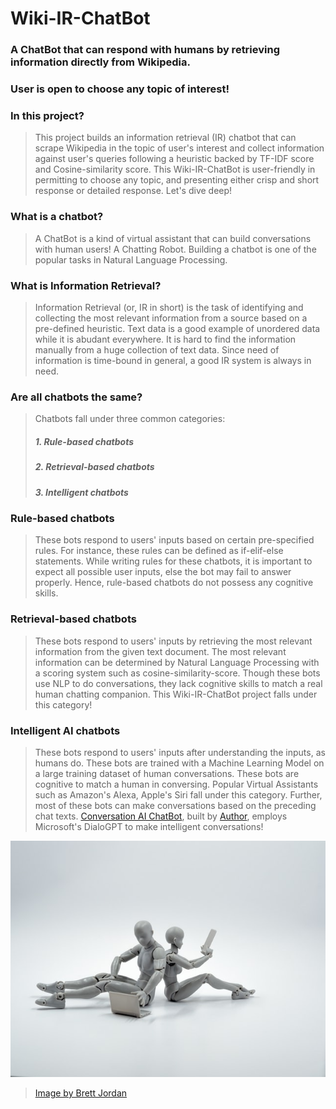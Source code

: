 # Wiki-IR-ChatBot

### A ChatBot that can respond with humans by retrieving information directly from Wikipedia.
### User is open to choose any topic of interest!

### In this project?
> This project builds an information retrieval (IR) chatbot that can scrape Wikipedia in the topic of user's interest and collect information against user's queries following a heuristic backed by TF-IDF score and Cosine-similarity score. This Wiki-IR-ChatBot is user-friendly in permitting to choose any topic, and presenting either crisp and short response or detailed response. Let's dive deep!

### What is a chatbot?
> A ChatBot is a kind of virtual assistant that can build conversations with human users! A Chatting Robot. Building a chatbot is one of the popular tasks in Natural Language Processing.

### What is Information Retrieval?
> Information Retrieval (or, IR in short) is the task of identifying and collecting the most relevant information from a source based on a pre-defined heuristic. Text data is a good example of unordered data while it is abudant everywhere. It is hard to find the information manually from a huge collection of text data. Since need of information is time-bound in general, a good IR system is always in need. 

### Are all chatbots the same?
> Chatbots fall under three common categories:
>##### 1. Rule-based chatbots
>##### 2. Retrieval-based chatbots
>##### 3. Intelligent chatbots

### Rule-based chatbots
> These bots respond to users' inputs based on certain pre-specified rules. For instance, these rules can be defined as if-elif-else statements. While writing rules for these chatbots, it is important to expect all possible user inputs, else the bot may fail to answer properly. Hence, rule-based chatbots do not possess any cognitive skills.

### Retrieval-based chatbots
> These bots respond to users' inputs by retrieving the most relevant information from the given text document. The most relevant information can be determined by Natural Language Processing with a scoring system such as cosine-similarity-score. Though these bots use NLP to do conversations, they lack cognitive skills to match a real human chatting companion. This Wiki-IR-ChatBot project falls under this category!

### Intelligent AI chatbots
> These bots respond to users' inputs after understanding the inputs, as humans do. These bots are trained with a Machine Learning Model on a large training dataset of human conversations. These bots are cognitive to match a human in conversing. Popular Virtual Assistants such as Amazon's Alexa, Apple's Siri fall under this category. Further, most of these bots can make conversations based on the preceding chat texts. [Conversation AI ChatBot](https://github.com/RajkumarGalaxy/Conversational-AI-ChatBot), built by [Author](https://github.com/RajkumarGalaxy), employs Microsoft's DialoGPT to make intelligent conversations!



![robo_chat](https://raw.githubusercontent.com/RajkumarGalaxy/dataset/master/Images/robo_chat.jpg)
> [Image by Brett Jordan](https://unsplash.com/@brett_jordan)
